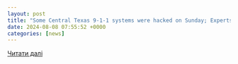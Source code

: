```yaml
---
layout: post
title: "Some Central Texas 9-1-1 systems were hacked on Sunday; Experts say it can happen again"
date: 2024-08-08 07:55:52 +0000
categories: [news]
---
```


[Читати далі](https://cbsaustin.com/news/local/some-central-texas-9-1-1-systems-were-hacked-on-sunday-experts-say-it-can-happen-again)
